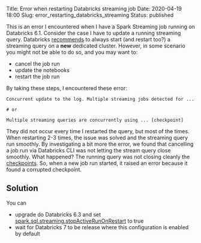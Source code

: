 Title: Error when restarting Databricks streaming job
Date: 2020-04-19 18:00
Slug: error_restarting_databricks_streaming
Status: published

This is an error I encountered when I have a Spark Streaming job running on Databricks 6.1. Consider the case I have to update a running streaming query. Databricks [recommends](https://docs.databricks.com/spark/latest/structured-streaming/production.html#configure-jobs-to-restart-streaming-queries-on-failure) to always start (and restart too?) a streaming query on a **new** dedicated cluster. However, in some scenario you might not be able to do so, and you may want to:

- cancel the job run
- update the notebooks
- restart the job run

By taking these steps, I encountered these error:

```
Concurrent update to the log. Multiple streaming jobs detected for ...

# or

Multiple streaming queries are concurrently using ... [checkpoint]
```

They did not occur every time I restarted the query, but most of the times. When restarting 2-3 times, the issue was solved and the streaming query run smoothly. By investigating a bit more the error, we found that cancelling a job run via Databricks CLI was not letting the stream query close smoothly. What happened? The running query was not closing cleanly the [checkpoints](https://docs.databricks.com/spark/latest/structured-streaming/production.html#enable-checkpointing). So, when a new job run started, it raised an error because it found a corrupted checkpoint.

## Solution

You can

- upgrade do Databricks 6.3 and set [spark.sql.streaming.stopActiveRunOnRestart](https://docs.databricks.com/release-notes/runtime/6.3.html#improvements) to true
- wait for Databricks 7 to be release where this configuration is enabled by default
